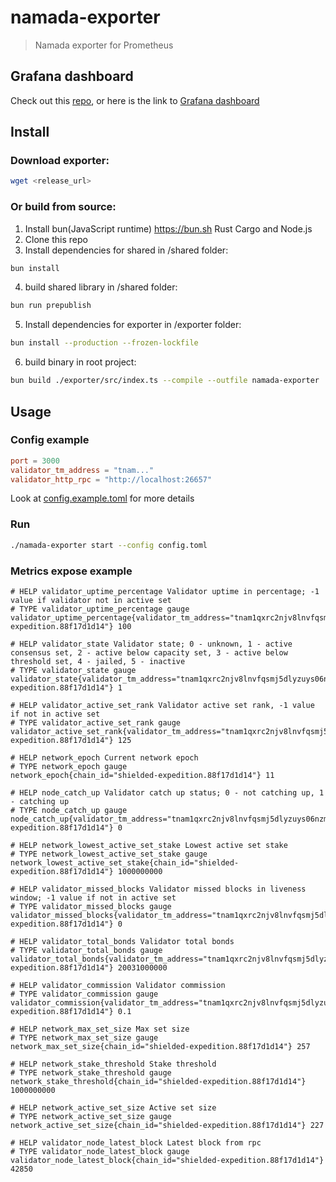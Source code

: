 # namada-exporter
> Namada exporter for Prometheus

## Grafana dashboard
Check out this [repo](https://github.com/MELLIFERA-Labs/namada-exporter-validator-dashboard), or here is the link to [Grafana dashboard](https://grafana.com/grafana/dashboards/20550-namada-validators/)

## Install

### Download exporter:
```bash 
wget <release_url>
```
### Or build from source:
1. Install bun(JavaScript runtime) https://bun.sh Rust Cargo and Node.js
2. Clone this repo
3. Install dependencies for shared in /shared folder:
```bash
bun install 
```
4. build shared library in /shared folder:
```bash
bun run prepublish
```
5. Install dependencies for exporter in /exporter folder:
```bash
bun install --production --frozen-lockfile
```
6. build binary in root project:
```bash
bun build ./exporter/src/index.ts --compile --outfile namada-exporter  
```
## Usage
### Config example
```toml
port = 3000
validator_tm_address = "tnam..."
validator_http_rpc = "http://localhost:26657"
```
Look at [config.example.toml](config.example.toml) for more details
### Run
```bash
./namada-exporter start --config config.toml
```
### Metrics expose example
```
# HELP validator_uptime_percentage Validator uptime in percentage; -1 value if validator not in active set
# TYPE validator_uptime_percentage gauge
validator_uptime_percentage{validator_tm_address="tnam1qxrc2njv8lnvfqsmj5dlyzuys06nzmz3ggx2s3dc",validator_hash_address="3BA4CBA3D0DE25094DF41C8B1A07A8BD163B045E",chain_id="shielded-expedition.88f17d1d14"} 100

# HELP validator_state Validator state; 0 - unknown, 1 - active consensus set, 2 - active below capacity set, 3 - active below threshold set, 4 - jailed, 5 - inactive
# TYPE validator_state gauge
validator_state{validator_tm_address="tnam1qxrc2njv8lnvfqsmj5dlyzuys06nzmz3ggx2s3dc",validator_hash_address="3BA4CBA3D0DE25094DF41C8B1A07A8BD163B045E",chain_id="shielded-expedition.88f17d1d14"} 1

# HELP validator_active_set_rank Validator active set rank, -1 value if not in active set
# TYPE validator_active_set_rank gauge
validator_active_set_rank{validator_tm_address="tnam1qxrc2njv8lnvfqsmj5dlyzuys06nzmz3ggx2s3dc",validator_hash_address="3BA4CBA3D0DE25094DF41C8B1A07A8BD163B045E",chain_id="shielded-expedition.88f17d1d14"} 125

# HELP network_epoch Current network epoch
# TYPE network_epoch gauge
network_epoch{chain_id="shielded-expedition.88f17d1d14"} 11

# HELP node_catch_up Validator catch up status; 0 - not catching up, 1 - catching up
# TYPE node_catch_up gauge
node_catch_up{validator_tm_address="tnam1qxrc2njv8lnvfqsmj5dlyzuys06nzmz3ggx2s3dc",validator_hash_address="3BA4CBA3D0DE25094DF41C8B1A07A8BD163B045E",chain_id="shielded-expedition.88f17d1d14"} 0

# HELP network_lowest_active_set_stake Lowest active set stake
# TYPE network_lowest_active_set_stake gauge
network_lowest_active_set_stake{chain_id="shielded-expedition.88f17d1d14"} 1000000000

# HELP validator_missed_blocks Validator missed blocks in liveness window; -1 value if not in active set
# TYPE validator_missed_blocks gauge
validator_missed_blocks{validator_tm_address="tnam1qxrc2njv8lnvfqsmj5dlyzuys06nzmz3ggx2s3dc",validator_hash_address="3BA4CBA3D0DE25094DF41C8B1A07A8BD163B045E",chain_id="shielded-expedition.88f17d1d14"} 0

# HELP validator_total_bonds Validator total bonds
# TYPE validator_total_bonds gauge
validator_total_bonds{validator_tm_address="tnam1qxrc2njv8lnvfqsmj5dlyzuys06nzmz3ggx2s3dc",validator_hash_address="3BA4CBA3D0DE25094DF41C8B1A07A8BD163B045E",chain_id="shielded-expedition.88f17d1d14"} 20031000000

# HELP validator_commission Validator commission
# TYPE validator_commission gauge
validator_commission{validator_tm_address="tnam1qxrc2njv8lnvfqsmj5dlyzuys06nzmz3ggx2s3dc",validator_hash_address="3BA4CBA3D0DE25094DF41C8B1A07A8BD163B045E",chain_id="shielded-expedition.88f17d1d14"} 0.1

# HELP network_max_set_size Max set size
# TYPE network_max_set_size gauge
network_max_set_size{chain_id="shielded-expedition.88f17d1d14"} 257

# HELP network_stake_threshold Stake threshold
# TYPE network_stake_threshold gauge
network_stake_threshold{chain_id="shielded-expedition.88f17d1d14"} 1000000000

# HELP network_active_set_size Active set size
# TYPE network_active_set_size gauge
network_active_set_size{chain_id="shielded-expedition.88f17d1d14"} 227

# HELP validator_node_latest_block Latest block from rpc
# TYPE validator_node_latest_block gauge
validator_node_latest_block{chain_id="shielded-expedition.88f17d1d14"} 42850

```

